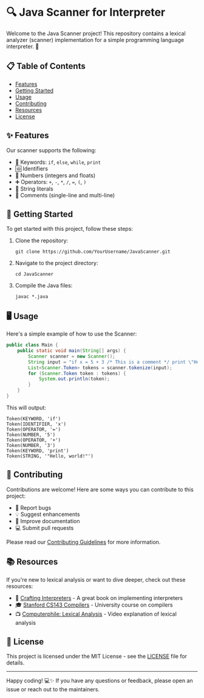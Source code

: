 # 🔍 Java Scanner for Interpreter

Welcome to the Java Scanner project! This repository contains a lexical analyzer (scanner) implementation for a simple programming language interpreter. 🚀

## 📋 Table of Contents

- [Features](#features) 
- [Getting Started](#getting-started)
- [Usage](#usage)
- [Contributing](#contributing)
- [Resources](#resources)
- [License](#license)

## ✨ Features

Our scanner supports the following:

- 🔑 Keywords: `if`, `else`, `while`, `print`
- 🆔 Identifiers
- 🔢 Numbers (integers and floats)
- ➕ Operators: `+`, `-`, `*`, `/`, `=`, `(`, `)`
- 📜 String literals
- 💬 Comments (single-line and multi-line)

## 🚀 Getting Started

To get started with this project, follow these steps:

1. Clone the repository:
   ```
   git clone https://github.com/YourUsername/JavaScanner.git
   ```
2. Navigate to the project directory:
   ```
   cd JavaScanner
   ```
3. Compile the Java files:
   ```
   javac *.java
   ```

## 🖥️ Usage

Here's a simple example of how to use the Scanner:

```java
public class Main {
    public static void main(String[] args) {
        Scanner scanner = new Scanner();
        String input = "if x = 5 + 3 /* This is a comment */ print \"Hello, world!\" // This is another comment";
        List<Scanner.Token> tokens = scanner.tokenize(input);
        for (Scanner.Token token : tokens) {
            System.out.println(token);
        }
    }
}
```

This will output:

```
Token(KEYWORD, 'if')
Token(IDENTIFIER, 'x')
Token(OPERATOR, '=')
Token(NUMBER, '5')
Token(OPERATOR, '+')
Token(NUMBER, '3')
Token(KEYWORD, 'print')
Token(STRING, '"Hello, world!"')
```

## 🤝 Contributing

Contributions are welcome! Here are some ways you can contribute to this project:

- 🐛 Report bugs
- 💡 Suggest enhancements
- 📝 Improve documentation
- 💻 Submit pull requests

Please read our [Contributing Guidelines](CONTRIBUTING.md) for more information.

## 📚 Resources

If you're new to lexical analysis or want to dive deeper, check out these resources:

- 📖 [Crafting Interpreters](https://craftinginterpreters.com/) - A great book on implementing interpreters
- 🎓 [Stanford CS143 Compilers](https://web.stanford.edu/class/cs143/) - University course on compilers
- 📺 [Computerphile: Lexical Analysis](https://www.youtube.com/watch?v=TG0qRDrUPpA) - Video explanation of lexical analysis

## 📄 License

This project is licensed under the MIT License - see the [LICENSE](LICENSE) file for details.

---

Happy coding! 💻✨ If you have any questions or feedback, please open an issue or reach out to the maintainers.
